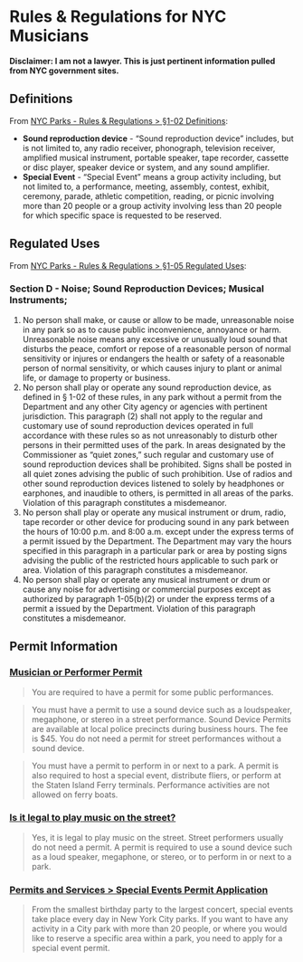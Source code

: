 # Rules & Regulations for NYC Musicians

**Disclaimer: I am not a lawyer. This is just pertinent information pulled from NYC government sites.**

## Definitions

From [NYC Parks - Rules & Regulations > §1-02 Definitions](https://www.nycgovparks.org/rules/section-1-02):

- **Sound reproduction device** - “Sound reproduction device” includes, but is not limited to, any radio receiver, phonograph, television receiver, amplified musical instrument, portable speaker, tape recorder, cassette or disc player, speaker device or system, and any sound amplifier.
- **Special Event** - “Special Event” means a group activity including, but not limited to, a performance, meeting, assembly, contest, exhibit, ceremony, parade, athletic competition, reading, or picnic involving more than 20 people or a group activity involving less than 20 people for which specific space is requested to be reserved.

## Regulated Uses

From [NYC Parks - Rules & Regulations > §1-05 Regulated Uses](https://www.nycgovparks.org/rules/section-1-05):

### Section D - Noise; Sound Reproduction Devices; Musical Instruments;

1. No person shall make, or cause or allow to be made, unreasonable noise in any park so as to cause public inconvenience, annoyance or harm. Unreasonable noise means any excessive or unusually loud sound that disturbs the peace, comfort or repose of a reasonable person of normal sensitivity or injures or endangers the health or safety of a reasonable person of normal sensitivity, or which causes injury to plant or animal life, or damage to property or business.
2. No person shall play or operate any sound reproduction device, as defined in § 1-02 of these rules, in any park without a permit from the Department and any other City agency or agencies with pertinent jurisdiction. This paragraph (2) shall not apply to the regular and customary use of sound reproduction devices operated in full accordance with these rules so as not unreasonably to disturb other persons in their permitted uses of the park. In areas designated by the Commissioner as “quiet zones,” such regular and customary use of sound reproduction devices shall be prohibited. Signs shall be posted in all quiet zones advising the public of such prohibition. Use of radios and other sound reproduction devices listened to solely by headphones or earphones, and inaudible to others, is permitted in all areas of the parks. Violation of this paragraph constitutes a misdemeanor.
3. No person shall play or operate any musical instrument or drum, radio, tape recorder or other device for producing sound in any park between the hours of 10:00 p.m. and 8:00 a.m. except under the express terms of a permit issued by the Department. The Department may vary the hours specified in this paragraph in a particular park or area by posting signs advising the public of the restricted hours applicable to such park or area. Violation of this paragraph constitutes a misdemeanor.
4. No person shall play or operate any musical instrument or drum or cause any noise for advertising or commercial purposes except as authorized by paragraph 1-05(b)(2) or under the express terms of a permit a issued by the Department. Violation of this paragraph constitutes a misdemeanor.

## Permit Information

### [Musician or Performer Permit](https://www1.nyc.gov/nyc-resources/service/3003/musician-or-performer-permit)

> You are required to have a permit for some public performances.

> You must have a permit to use a sound device such as a loudspeaker, megaphone, or stereo in a street performance. Sound Device Permits are available at local police precincts during business hours. The fee is $45. You do not need a permit for street performances without a sound device.

> You must have a permit to perform in or next to a park. A permit is also required to host a special event, distribute fliers, or perform at the Staten Island Ferry terminals. Performance activities are not allowed on ferry boats.

### [Is it legal to play music on the street?](https://www1.nyc.gov/nyc-resources/faq/489/is-it-legal-to-play-music-on-the-street)

> Yes, it is legal to play music on the street. Street performers usually do not need a permit. A permit is required to use a sound device such as a loud speaker, megaphone, or stereo, or to perform in or next to a park.

### [Permits and Services > Special Events Permit Application](https://nyceventpermits.nyc.gov/parks/)

> From the smallest birthday party to the largest concert, special events take place every day in New York City parks. If you want to have any activity in a City park with more than 20 people, or where you would like to reserve a specific area within a park, you need to apply for a special event permit.
